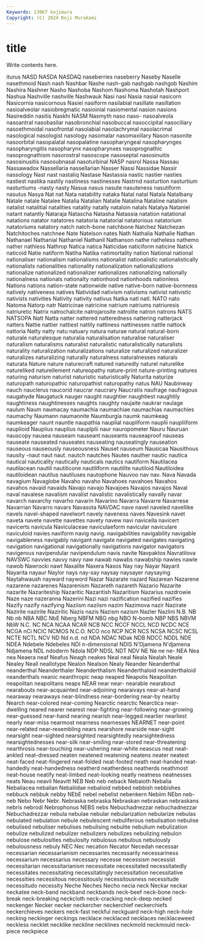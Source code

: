 ```yaml
---
Keywords: 13067 kojimura
Copyright: (C) 2024 Koji Murakami
---
```


# title

Write contents here.



iturus
NASD NASDA NASDAQ naseberries naseberry Naseby Naselle nasethmoid Nash nash
Nashbar Nashe nash-gab nashgab nashgob Nashim Nashira Nashner Nasho Nashoba
Nashom Nashoma Nashotah Nashport Nashua Nashville nashville Nashwauk Nasi nasi
Nasia nasial nasicorn Nasicornia nasicornous Nasiei nasiform nasilabial nasillate nasillation
nasioalveolar nasiobregmatic nasioinial nasiomental nasion nasions Nasireddin nasitis Naskhi NASM
Nasmyth naso naso- nasoalveola nasoantral nasobasilar nasobronchial nasobuccal nasoccipital nasociliary
nasoethmoidal nasofrontal nasolabial nasolachrymal nasolacrimal nasological nasologist nasology nasomalar nasomaxillary
Nason nasonite nasoorbital nasopalatal nasopalatine nasopharyngeal nasopharynges nasopharyngitis nasopharynx nasopharynxes
nasoprognathic nasoprognathism nasorostral nasoscope nasoseptal nasosinuitis nasosinusitis nasosubnasal nasoturbinal NASP
nasrol Nassa Nassau Nassawadox Nassellaria nassellarian Nasser Nassi Nassidae Nassir
nassology Nast nast nastaliq Nastase Nastassia nastic nastier nasties nastiest
nastika nastily nastiness nastinesses Nastrnd nasturtion nasturtium nasturtiums -nasty nasty
Nasua nasus nasute nasuteness nasutiform nasutus Nasya Nat nat Nata
natability nataka Natal natal Natala Natalbany Natale natale Natalee Natalia
Natalian Natalie Natalina Nataline natalism natalist natalitial natalities natality natally
nataloin natals Natalya Nataniel natant natantly Nataraja Natascha Natasha Natassia
natation natational natations natator natatores natatoria natatorial natatorious natatorium natatoriums
natatory natch natch-bone natchbone Natchez Natchezan Natchitoches natchnee Nate Natelson
nates Nath Nathalia Nathalie Nathan Nathanael Nathanial Nathaniel Nathanil Nathanson
nathe natheless nathemo nather nathless Nathrop Natica natica Naticidae naticiform
naticine Natick naticoid Natie natiform Natiha Natika natimortality nation National
national nationaliser nationalism nationalisms nationalist nationalistic nationalistically nationalists nationalities nationality
nationalization nationalizations nationalize nationalized nationalizer nationalizes nationalizing nationally nationalness nationals
nationalty nationhood nationhoods nationless Nations nations nation-state nationwide native native-born
native-bornness natively nativeness natives Natividad nativism nativisms nativist nativistic nativists
nativities Nativity nativity nativus Natka natl natl. NATO nato Natoma
Natorp natr Natricinae natricine natrium natriums natriuresis natriuretic Natrix natrochalcite
natrojarosite natrolite natron natrons NATS NATSOPA Natt Natta natter nattered
natteredness nattering natterjack natters Nattie nattier nattiest nattily nattiness nattinesses
nattle nattock nattoria Natty natty natu natuary natura naturae natural
natural-born naturale naturalesque naturalia naturalisation naturalise naturaliser naturalism naturalisms naturalist
naturalistic naturalistically naturalists naturality naturalization naturalizations naturalize naturalized naturalizer naturalizes
naturalizing naturally naturalness naturalnesses naturals naturata Nature nature naturecraft natured
naturedly naturel naturelike natureliked naturellement natureopathy nature-print nature-printing natures naturing
naturism naturist naturistic naturistically Naturita naturize naturopath naturopathic naturopathist naturopathy
natus NAU Naubinway nauch nauclerus naucorid naucrar naucrary Naucratis naufrage
naufragous naugahyde Naugatuck nauger naught naughtier naughtiest naughtily naughtiness naughtinesses
naughts naughty naujaite naukrar naulage naulum Naum naumacay naumachia naumachiae
naumachias naumachies naumachy Naumann naumannite Naumburgia naumk naumkeag naumkeager naunt
nauntle naupathia nauplial naupliform nauplii naupliiform nauplioid Nauplius nauplius nauplplii
naur nauropometer Nauru Nauruan nauscopy nausea nauseam nauseant nauseants nauseaproof
nauseas nauseate nauseated nauseates nauseating nauseatingly nauseation nauseous nauseously nauseousness
Nauset nauseum Nausicaa Nausithous nausity -naut naut naut. nautch nautches
Nautes nauther nautic nautica nautical nauticality nautically nauticals nautics nautiform
Nautilacea nautilacean nautili nautilicone nautiliform nautilite nautiloid Nautiloidea nautiloidean nautilus
nautiluses nautophone Nauvoo nav nav. Nava Navada navagium Navaglobe Navaho
navaho Navahoes navahoes Navahos navahos navaid navaids Navajo navajo Navajoes
Navajos navajos Naval naval navalese navalism navalist navalistic navalistically navally
navar navarch navarchy navarho navarin Navarino Navarra Navarre Navarrese Navarrian
Navarro navars Navasota NAVDAC nave navel naveled navellike navels navel-shaped
navelwort navely naveness naves Navesink navet naveta navete navette navettes
navety navew navi navicella navicert navicerts navicula Naviculaceae naviculaeform navicular
naviculare naviculoid navies naviform navig navig. navigabilities navigability navigable navigableness
navigably navigant navigate navigated navigates navigating navigation navigational navigationally navigations
navigator navigators navigerous navipendular navipendulum navis navite Navpaktos Navratilova NAVSWC
navvies navvy navy naw nawab nawabs nawabship nawies nawle nawob
Nawrocki nawt Naxalite Naxera Naxos Nay nay Nayar Nayarit Nayarita
nayaur Naylor nays nay-say naysay naysayer naysaying Naytahwaush nayward nayword
Nazar Nazarate nazard Nazarean Nazarene nazarene nazarenes Nazarenism Nazareth nazareth
Nazario Nazarite nazarite Nazariteship Nazaritic Nazaritish Nazaritism Nazarius nazdrowie Naze
naze nazeranna Nazerini Nazi nazi nazification nazified nazifies Nazify nazify
nazifying Naziism naziism nazim Nazimova nazir Nazirate Nazirite nazirite Naziritic
Nazis nazis Nazism nazism Nazler Nazlini N.B. NB Nb nb
NBA NBC NbE Nberg NBFM NBG nbg NBO N-bomb NBP
NBS NBVM NbW N.C. NC NCA NCAA NCAR NCB NCC
NCCF NCCL NCD NCDC NCE NCGA nCi NCIC NCMOS N.C.O.
NCO nco NCP NCR NCS NCSA NCSC NCSL NCTE NCTL
NCV ND Nd n.d. nd NDA NDAC NDak NDB NDCC
NDDL NDE NDEA Ndebele Ndebeles NDI n-dimensional NDIS N'Djamena N'djamena
Ndjamena NDL ndoderm Ndola NDP NDSL NDT NDV NE Ne
ne ne- NEA Nea nea Neaera neaf Neafus Neagh neakes
Neal neal Neala Nealah Neale Nealey Neall neallotype Nealon Nealson
Nealy Neander Neanderthal neanderthal Neanderthaler Neanderthalism Neanderthaloid neanderthaloid neanderthals neanic
neanthropic neap neaped Neapolis Neapolitan neapolitan neapolitans neaps NEAR near
near- nearable nearabout nearabouts near-acquainted near-adjoining nearaivays near-at-hand nearaway nearaways
near-blindness near-bordering near-by nearby Nearch near-colored near-coming Nearctic nearctic Nearctica
near-dwelling neared nearer nearest near-fighting near-following near-growing near-guessed near-hand nearing
nearish near-legged nearlier nearliest nearly near-miss nearmost nearness nearnesses NEARNET
near-point near-related near-resembling nears nearshore nearside near-sight nearsight near-sighted nearsighted
nearsightedly nearsightedness nearsightednesses near-silk near-smiling near-stored near-threatening nearthrosis near-touching near-ushering
near-white neascus neat neat-ankled neat-dressed neaten neatened neatening neatens neater
neatest neat-faced neat-fingered neat-folded neat-footed neath neat-handed neat-handedly neat-handedness neatherd
neatherdess neatherds neathmost neat-house neatify neat-limbed neat-looking neatly neatness neatnesses
neats Neau neavil Neavitt NEB Neb neb neback Nebaioth Nebalia
Nebaliacea nebalian Nebaliidae nebalioid nebbed nebbish nebbishes nebbuck nebbuk nebby
NEbE nebel nebelist nebenkern Nebiim NEbn neb-neb Nebo Nebr Nebr.
Nebraska nebraska Nebraskan nebraskan nebraskans nebris nebrodi Nebrophonus NEBS nebs
Nebuchadnezzar nebuchadnezzar Nebuchadrezzar nebula nebulae nebular nebularization nebularize nebulas nebulated
nebulation nebule nebulescent nebuliferous nebulisation nebulise nebulised nebuliser nebulises nebulising
nebulite nebulium nebulization nebulize nebulized nebulizer nebulizers nebulizes nebulizing nebulon
nebulose nebulosities nebulosity nebulosus nebulous nebulously nebulousness nebuly NEC Nec
necation Necator Necedah necessar necessarian necessarianism necessaries necessarily necessariness necessarium
necessarius necessary necesse necessism necessist necessitarian necessitarianism necessitate necessitated necessitatedly
necessitates necessitating necessitatingly necessitation necessitative necessities necessitous necessitously necessitousness necessitude
necessitudo necessity Neche Neches Necho necia neck Neckar neckar neckatee
neck-band neckband neckbands neck-beef neck-bone neck-break neck-breaking neckcloth neck-cracking neck-deep
necked neckenger Necker necker neckercher neckerchief neckerchiefs neckerchieves neckers neck-fast
neckful neckguard neck-high neck-hole necking neckinger neckings necklace necklaced necklaces
necklaceweed neckless necklet necklike neckline necklines neckmold neckmould neck-piece neckpiece
